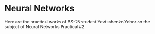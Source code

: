 # Neural Networks
Here are the practical works of BS-25 student Yevtushenko Yehor on the subject of Neural Networks
Practical #2
